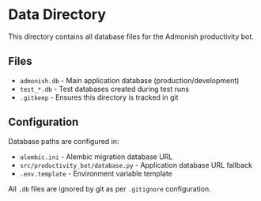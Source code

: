 # Data Directory

This directory contains all database files for the Admonish productivity bot.

## Files

- `admonish.db` - Main application database (production/development)
- `test_*.db` - Test databases created during test runs
- `.gitkeep` - Ensures this directory is tracked in git

## Configuration

Database paths are configured in:
- `alembic.ini` - Alembic migration database URL
- `src/productivity_bot/database.py` - Application database URL fallback
- `.env.template` - Environment variable template

All `.db` files are ignored by git as per `.gitignore` configuration.
